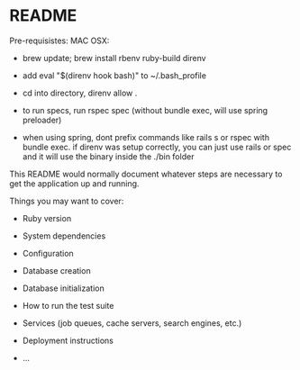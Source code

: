# README

Pre-requisistes:
MAC OSX:
* brew update; brew install rbenv ruby-build direnv
* add eval "$(direnv hook bash)" to ~/.bash_profile
* cd into directory, direnv allow .
* to run specs, run rspec spec (without bundle exec, will use spring preloader)

* when using spring, dont prefix commands like rails s or rspec with bundle exec. if direnv was setup correctly, you can just use rails or spec and it will use the binary inside the ./bin folder

This README would normally document whatever steps are necessary to get the
application up and running.

Things you may want to cover:

* Ruby version

* System dependencies

* Configuration

* Database creation

* Database initialization

* How to run the test suite

* Services (job queues, cache servers, search engines, etc.)

* Deployment instructions

* ...
